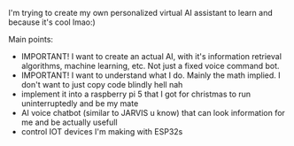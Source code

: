 I'm trying to create my own personalized virtual AI assistant to learn and because it's cool lmao:)

Main points:
- IMPORTANT! I want to create an actual AI, with it's information retrieval algorithms, machine learning, etc. Not just a fixed voice command bot.
- IMPORTANT! I want to understand what I do. Mainly the math implied. I don't want to just copy code blindly hell nah
- implement it into a raspberry pi 5 that I got for christmas to run uninterruptedly and be my mate
- AI voice chatbot (similar to JARVIS u know) that can look information for me and be actually usefull
- control IOT devices I'm making with ESP32s
